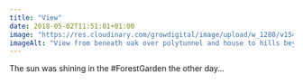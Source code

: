 ```yaml
---
title: "View"
date: 2018-05-02T11:51:01+01:00
image: "https://res.cloudinary.com/growdigital/image/upload/w_1280/v1544127381/polytunnel-26965349677.jpg"
imageAlt: "View from beneath oak over polytunnel and house to hills beyond the valley"
---
```


The sun was shining in the \#ForestGarden the other day…
